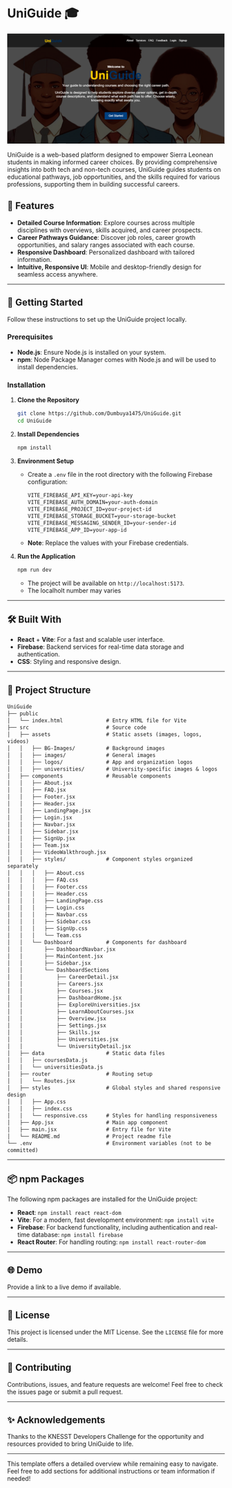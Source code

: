# UniGuide 🎓
<!-- UniGuide is a web-based platform designed to help users manage their diet and nutrition effectively. Built using HTML, CSS, JavaScript and firebase;for backend, it allows users to plan their meals, track daily nutritional intake, and receive tailored diet recommendations. -->

![UniGuide Banner](./src/assets/BG-Images/UG_hero.png)

UniGuide is a web-based platform designed to empower Sierra Leonean students in making informed career choices. By providing comprehensive insights into both tech and non-tech courses, UniGuide guides students on educational pathways, job opportunities, and the skills required for various professions, supporting them in building successful careers.

## 🌟 Features

- **Detailed Course Information**: Explore courses across multiple disciplines with overviews, skills acquired, and career prospects.
- **Career Pathways Guidance**: Discover job roles, career growth opportunities, and salary ranges associated with each course.
- **Responsive Dashboard**: Personalized dashboard with tailored information.
- **Intuitive, Responsive UI**: Mobile and desktop-friendly design for seamless access anywhere.

---

## 🚀 Getting Started

Follow these instructions to set up the UniGuide project locally.

### Prerequisites

- **Node.js**: Ensure Node.js is installed on your system.
- **npm**: Node Package Manager comes with Node.js and will be used to install dependencies.

### Installation

1. **Clone the Repository**

   ```bash
   git clone https://github.com/Dumbuya1475/UniGuide.git
   cd UniGuide
   ```

2. **Install Dependencies**

   ```bash
   npm install
   ```

3. **Environment Setup**

   - Create a `.env` file in the root directory with the following Firebase configuration:

     ```plaintext
     VITE_FIREBASE_API_KEY=your-api-key
     VITE_FIREBASE_AUTH_DOMAIN=your-auth-domain
     VITE_FIREBASE_PROJECT_ID=your-project-id
     VITE_FIREBASE_STORAGE_BUCKET=your-storage-bucket
     VITE_FIREBASE_MESSAGING_SENDER_ID=your-sender-id
     VITE_FIREBASE_APP_ID=your-app-id
     ```

   - **Note**: Replace the values with your Firebase credentials.

4. **Run the Application**

   ```bash
   npm run dev
   ```

   - The project will be available on `http://localhost:5173`.
   - The localholt number may varies

---

## 🛠️ Built With

- **React** + **Vite**: For a fast and scalable user interface.
- **Firebase**: Backend services for real-time data storage and authentication.
- **CSS**: Styling and responsive design.

---

## 📂 Project Structure

```plaintext
UniGuide
├── public
│   └── index.html              # Entry HTML file for Vite
├── src                         # Source code
│   ├── assets                  # Static assets (images, logos, videos)
│   │   ├── BG-Images/          # Background images
│   │   ├── images/             # General images
│   │   ├── logos/              # App and organization logos
│   │   ├── universities/       # University-specific images & logos
│   ├── components              # Reusable components
│   │   ├── About.jsx
│   │   ├── FAQ.jsx
│   │   ├── Footer.jsx
│   │   ├── Header.jsx
│   │   ├── LandingPage.jsx
│   │   ├── Login.jsx
│   │   ├── Navbar.jsx
│   │   ├── Sidebar.jsx
│   │   ├── SignUp.jsx
│   │   ├── Team.jsx
│   │   ├── VideoWalkthrough.jsx
│   │   ├── styles/             # Component styles organized separately
│   │   │   ├── About.css
│   │   │   ├── FAQ.css
│   │   │   ├── Footer.css
│   │   │   ├── Header.css
│   │   │   ├── LandingPage.css
│   │   │   ├── Login.css
│   │   │   ├── Navbar.css
│   │   │   ├── Sidebar.css
│   │   │   ├── SignUp.css
│   │   │   └── Team.css
│   │   └── Dashboard           # Components for dashboard
│   │       ├── DashboardNavbar.jsx
│   │       ├── MainContent.jsx
│   │       ├── Sidebar.jsx
│   │       └── DashboardSections
│   │           ├── CareerDetail.jsx
│   │           ├── Careers.jsx
│   │           ├── Courses.jsx
│   │           ├── DashboardHome.jsx
│   │           ├── ExploreUniversities.jsx
│   │           ├── LearnAboutCourses.jsx
│   │           ├── Overview.jsx
│   │           ├── Settings.jsx
│   │           ├── Skills.jsx
│   │           ├── Universities.jsx
│   │           └── UniversityDetail.jsx
│   ├── data                    # Static data files
│   │   ├── coursesData.js
│   │   └── universitiesData.js
│   ├── router                  # Routing setup
│   │   └── Routes.jsx
│   ├── styles                  # Global styles and shared responsive design
│   │   ├── App.css
│   │   ├── index.css
│   │   └── responsive.css      # Styles for handling responsiveness
│   ├── App.jsx                 # Main app component
│   ├── main.jsx                # Entry file for Vite
│   └── README.md               # Project readme file
└── .env                        # Environment variables (not to be committed)

```

---

## 📦 npm Packages

The following npm packages are installed for the UniGuide project:

- **React**: `npm install react react-dom`
- **Vite**: For a modern, fast development environment: `npm install vite`
- **Firebase**: For backend functionality, including authentication and real-time database: `npm install firebase`
- **React Router**: For handling routing: `npm install react-router-dom`

---

## 🌐 Demo

Provide a link to a live demo if available.

---

## 📄 License

This project is licensed under the MIT License. See the `LICENSE` file for more details.

---

## 🤝 Contributing

Contributions, issues, and feature requests are welcome! Feel free to check the issues page or submit a pull request.

---

## ✨ Acknowledgements

Thanks to the KNESST Developers Challenge for the opportunity and resources provided to bring UniGuide to life.

---

This template offers a detailed overview while remaining easy to navigate. Feel free to add sections for additional instructions or team information if needed!

